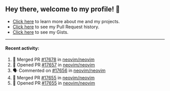 ## Hey there, welcome to my profile! 👋

- [Click here](https://seandewar.github.io/) to learn more about me and my projects.
- [Click here](https://github.com/search?p=1&q=author%3Aseandewar+is%3Apr) to see my Pull Request history.
- [Click here](https://gist.github.com/seandewar) to see my Gists.

---

#### Recent activity:

<!--START_SECTION:activity-->
1. 🎉 Merged PR [#17678](https://github.com/neovim/neovim/pull/17678) in [neovim/neovim](https://github.com/neovim/neovim)
2. 💪 Opened PR [#17657](https://github.com/neovim/neovim/pull/17657) in [neovim/neovim](https://github.com/neovim/neovim)
3. 🗣 Commented on [#17656](https://github.com/neovim/neovim/issues/17656) in [neovim/neovim](https://github.com/neovim/neovim)
4. 🎉 Merged PR [#17655](https://github.com/neovim/neovim/pull/17655) in [neovim/neovim](https://github.com/neovim/neovim)
5. 💪 Opened PR [#17655](https://github.com/neovim/neovim/pull/17655) in [neovim/neovim](https://github.com/neovim/neovim)
<!--END_SECTION:activity-->
